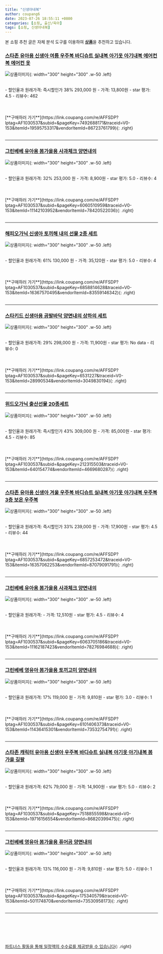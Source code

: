 ```yaml
---
title: "신생아내복"
author: coupang6
date: 2023-07-26 18:55:11 +0800
categories: [쇼핑, 출산/육아]
tags: [쇼핑, 신생아내복]
---
```


본 쇼핑 추천 글은 자체 분석 도구를 이용하여 [**상품**](https://link.coupang.com/a/bao1ui)을 추천하고 있습니다.

### [스타존 유아용 신생아 여름 우주복 바디슈트 실내복 아기옷 아기내복 에어컨복 에어컨 옷](https://link.coupang.com/re/AFFSDP?lptag=AF1030537&subid=&pageKey=7492688171&traceid=V0-153&itemId=19595753317&vendorItemId=86723761799)

![상품이미지](https://thumbnail7.coupangcdn.com/thumbnails/remote/230x230ex/image/vendor_inventory/576a/4f0868d7102ac19f27681533583b4a322ef740865c85f16d54eee7315b7c.png){: width="300" height="300" .w-50 .left}


<br>
- 할인율과 원래가격: 즉시할인가 38%  293,000   원
- 가격: 13,800원
- star 평가: 4.5
- 리뷰수: 462
<br>
<br>
<br>
<br>
[**구매하러 가기**](https://link.coupang.com/re/AFFSDP?lptag=AF1030537&subid=&pageKey=7492688171&traceid=V0-153&itemId=19595753317&vendorItemId=86723761799){: .right}
<br>
<br>

---

### [그린베베 유아용 봄가을용 사과체크 양면내의](https://link.coupang.com/re/AFFSDP?lptag=AF1030537&subid=&pageKey=6060510959&traceid=V0-153&itemId=11142103952&vendorItemId=78420522036)

![상품이미지](https://thumbnail7.coupangcdn.com/thumbnails/remote/230x230ex/image/retail/images/2021/08/27/12/4/40e4165d-70f2-4888-9234-0912fa6578bc.jpg){: width="300" height="300" .w-50 .left}


<br>
- 할인율과 원래가격: 32%  253,000   원
- 가격: 8,900원
- star 평가: 5.0
- 리뷰수: 4
<br>
<br>
<br>
<br>
[**구매하러 가기**](https://link.coupang.com/re/AFFSDP?lptag=AF1030537&subid=&pageKey=6060510959&traceid=V0-153&itemId=11142103952&vendorItemId=78420522036){: .right}
<br>
<br>

---

### [해피오가닉 신생아 토끼해 내의 선물 2종 세트](https://link.coupang.com/re/AFFSDP?lptag=AF1030537&subid=&pageKey=6858814628&traceid=V0-153&itemId=16367570495&vendorItemId=83559146342)

![상품이미지](https://thumbnail8.coupangcdn.com/thumbnails/remote/230x230ex/image/retail/images/2022/10/21/10/4/2c272508-b024-4034-bd8b-d19303ab697d.jpg){: width="300" height="300" .w-50 .left}


<br>
- 할인율과 원래가격: 61%  130,000   원
- 가격: 35,120원
- star 평가: 5.0
- 리뷰수: 4
<br>
<br>
<br>
<br>
[**구매하러 가기**](https://link.coupang.com/re/AFFSDP?lptag=AF1030537&subid=&pageKey=6858814628&traceid=V0-153&itemId=16367570495&vendorItemId=83559146342){: .right}
<br>
<br>

---

### [스타키드 신생아용 곰발바닥 양면내의 상하의 세트](https://link.coupang.com/re/AFFSDP?lptag=AF1030537&subid=&pageKey=6531227&traceid=V0-153&itemId=28990534&vendorItemId=3049830194)

![상품이미지](https://thumbnail8.coupangcdn.com/thumbnails/remote/230x230ex/image/vendor_inventory/images/2016/09/22/20/8/7f0b5bd5-bff5-4a3a-9dc6-c40b99f9422a.jpg){: width="300" height="300" .w-50 .left}


<br>
- 할인율과 원래가격: 29%  298,000   원
- 가격: 11,900원
- star 평가: No data
- 리뷰수: 0
<br>
<br>
<br>
<br>
[**구매하러 가기**](https://link.coupang.com/re/AFFSDP?lptag=AF1030537&subid=&pageKey=6531227&traceid=V0-153&itemId=28990534&vendorItemId=3049830194){: .right}
<br>
<br>

---

### [위드오가닉 출산선물 20종세트](https://link.coupang.com/re/AFFSDP?lptag=AF1030537&subid=&pageKey=212315503&traceid=V0-153&itemId=640154774&vendorItemId=4669680287)

![상품이미지](https://thumbnail7.coupangcdn.com/thumbnails/remote/230x230ex/image/retail/images/457619749394283-97e20f4f-9edd-4d1d-8e9f-971e2e084eb7.jpg){: width="300" height="300" .w-50 .left}


<br>
- 할인율과 원래가격: 즉시할인가 43%  309,000   원
- 가격: 85,000원
- star 평가: 4.5
- 리뷰수: 85
<br>
<br>
<br>
<br>
[**구매하러 가기**](https://link.coupang.com/re/AFFSDP?lptag=AF1030537&subid=&pageKey=212315503&traceid=V0-153&itemId=640154774&vendorItemId=4669680287){: .right}
<br>
<br>

---

### [스타존 유아용 신생아 겨울 우주복 바디슈트 실내복 아기옷 아기내복 우주복 3층 보온 우주복](https://link.coupang.com/re/AFFSDP?lptag=AF1030537&subid=&pageKey=6857253472&traceid=V0-153&itemId=16357062253&vendorItemId=87079091791)

![상품이미지](https://thumbnail10.coupangcdn.com/thumbnails/remote/230x230ex/image/vendor_inventory/d220/9e52800450b172f014e472379160cd70466470b4cb82dd8a6dd14189c55a.JPG){: width="300" height="300" .w-50 .left}


<br>
- 할인율과 원래가격: 즉시할인가 33%  239,000   원
- 가격: 17,900원
- star 평가: 4.5
- 리뷰수: 44
<br>
<br>
<br>
<br>
[**구매하러 가기**](https://link.coupang.com/re/AFFSDP?lptag=AF1030537&subid=&pageKey=6857253472&traceid=V0-153&itemId=16357062253&vendorItemId=87079091791){: .right}
<br>
<br>

---

### [그린베베 유아용 봄가을용 사과체크 양면내의](https://link.coupang.com/re/AFFSDP?lptag=AF1030537&subid=&pageKey=6063705186&traceid=V0-153&itemId=11162187423&vendorItemId=78276984688)

![상품이미지](https://thumbnail10.coupangcdn.com/thumbnails/remote/230x230ex/image/vendor_inventory/6842/54c478784a9c17cda42d5165acc75a3e162474445f84aed297c8a2c8950a.jpg){: width="300" height="300" .w-50 .left}


<br>
- 할인율과 원래가격: 
- 가격: 12,510원
- star 평가: 4.5
- 리뷰수: 4
<br>
<br>
<br>
<br>
[**구매하러 가기**](https://link.coupang.com/re/AFFSDP?lptag=AF1030537&subid=&pageKey=6063705186&traceid=V0-153&itemId=11162187423&vendorItemId=78276984688){: .right}
<br>
<br>

---

### [그린베베 영유아 봄가을용 토끼고미 양면내의](https://link.coupang.com/re/AFFSDP?lptag=AF1030537&subid=&pageKey=6101406373&traceid=V0-153&itemId=11436415301&vendorItemId=73532754791)

![상품이미지](https://thumbnail10.coupangcdn.com/thumbnails/remote/230x230ex/image/vendor_inventory/ac0b/5e63fca04d17a2eb709e17651a5d817222a454a3255a371289c3235fc91b.jpg){: width="300" height="300" .w-50 .left}


<br>
- 할인율과 원래가격: 17%  119,000   원
- 가격: 9,810원
- star 평가: 3.0
- 리뷰수: 1
<br>
<br>
<br>
<br>
[**구매하러 가기**](https://link.coupang.com/re/AFFSDP?lptag=AF1030537&subid=&pageKey=6101406373&traceid=V0-153&itemId=11436415301&vendorItemId=73532754791){: .right}
<br>
<br>

---

### [스타존 캐릭터 유아용 신생아 우주복 바디슈트 실내복 아기옷 아기내복 봄 가을 길팔](https://link.coupang.com/re/AFFSDP?lptag=AF1030537&subid=&pageKey=7518855598&traceid=V0-153&itemId=19716156554&vendorItemId=86820399475)

![상품이미지](https://thumbnail6.coupangcdn.com/thumbnails/remote/230x230ex/image/vendor_inventory/c712/79313ab3c118e0ce24e07f34efd5fa43905efe337243bb8b230ee1e23cfc.JPG){: width="300" height="300" .w-50 .left}


<br>
- 할인율과 원래가격: 62%  79,000   원
- 가격: 14,900원
- star 평가: 5.0
- 리뷰수: 2
<br>
<br>
<br>
<br>
[**구매하러 가기**](https://link.coupang.com/re/AFFSDP?lptag=AF1030537&subid=&pageKey=7518855598&traceid=V0-153&itemId=19716156554&vendorItemId=86820399475){: .right}
<br>
<br>

---

### [그린베베 영유아 봄가을용 퓨어곰 양면내의](https://link.coupang.com/re/AFFSDP?lptag=AF1030537&subid=&pageKey=175340579&traceid=V0-153&itemId=501174870&vendorItemId=73530958173)

![상품이미지](https://thumbnail7.coupangcdn.com/thumbnails/remote/230x230ex/image/vendor_inventory/990d/c4a3f131633e758c952abcc752655e927da257225473769c34bfed69fdaa.jpg){: width="300" height="300" .w-50 .left}


<br>
- 할인율과 원래가격: 13%  116,000   원
- 가격: 9,810원
- star 평가: 5.0
- 리뷰수: 1
<br>
<br>
<br>
<br>
[**구매하러 가기**](https://link.coupang.com/re/AFFSDP?lptag=AF1030537&subid=&pageKey=175340579&traceid=V0-153&itemId=501174870&vendorItemId=73530958173){: .right}
<br>
<br>

---
<br><br><br><br><br> [파트너스 활동을 통해 일정액의 수수료를 제공받을 수 있습니다](https://link.coupang.com/a/bao1ui){: .right}